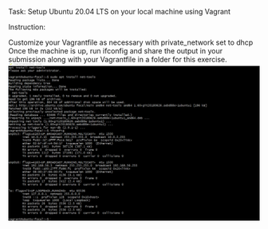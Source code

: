Task: Setup Ubuntu 20.04 LTS on your local machine using Vagrant

Instruction: 

Customize your Vagrantfile as necessary with private_network set to dhcp
Once the machine is up, run ifconfig and share the output in your submission along with your Vagrantfile in a folder for this exercise.
![this is the dhcp running screenshoot](./images/dchp.png)